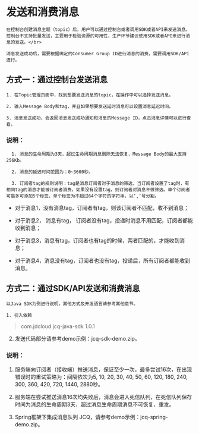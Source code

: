 # 发送和消费消息
    在控制台创建消息主题（topic）后，用户可以通过控制台或者调用SDK或者API来发送消息。
    控制台不支持批量发送，主要用于检验资源的可用性，生产环节建议使用SDK或者API来进行消息的发送。</br>
    
    消息发送成功后，需要根据绑定的Consumer Group ID进行消息的消费，需要调用SDK/API进行。



## 方式一：通过控制台发送消息

    1. 在Topic管理页面中，找到想要发送消息的topic，在操作中可以选择发送消息。

    2. 输入Message Body和tag，并且如果想要发送延时消息可以设置消息延迟时间。

    3. 消息发送成功，会返回消息发送成功通知和消息的Message ID，点击消息详情可以进行查看。

### 说明：

      1. 消息的生命周期为3天，超过生命周期消息删除无法恢复，Message Body的最大支持256Kb。

      2. 消息的延迟时间范围为：0~3600秒。

      3. 订阅者tag的规则说明：tag是消息订阅者对于消息的筛选，当订阅者设置了tag时，有相同tag的消息才能被订阅者消费，如果没有设置tag，则订阅者对消息不做筛选。单个订阅者可最多可添加5个标签，单个标签为不超过64个字符的字符串，以‘,’号分割。

- 对于消息1，没有消息tag，订阅者有tag，则该订阅者不匹配，收不到消息；

- 对于消息2， 消息有tag， 订阅者没有tag，投递时消息不用匹配，订阅者都能收到消息；

- 对于消息3，消息有tag，订阅者也有tag的时候，两者匹配的，才能收到消息；

- 对于消息4，消息没有tag，订阅者也没有tag，投递后，所有订阅者都能收到消息。


## 方式二：通过SDK/API发送和消费消息

    以Java SDK为例进行说明，其他方式及开发语言请参考其他章节。

    1. 引入依赖

> <dependency>
>    <groupId>com.jdcloud</groupId>
>    <artifactId>jcq-java-sdk</artifactId>
>    <version>1.0.1</version>
> </dependency>

   2. 发送代码部分请参考demo示例：jcq-sdk-demo.zip。

### 说明：

1. 服务端向订阅者（接收端）推送消息，保证至少一次，最多尝试16次，在出现错误时的重试策略为：间隔依次为5, 10, 20, 30, 40, 50, 60, 120, 180, 240, 300, 360, 420, 720, 1440, 2880秒。

2. 服务端在尝试推送消息16次均失败后，消息会进入死信队列，在死信队列保存时间为消息的生命周期3天，超过消息生命周期消息不可恢复、重发。

3. Spring框架下集成消息队列 JCQ，请参考demo示例：jcq-spring-demo.zip。

